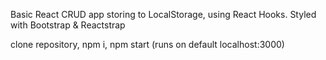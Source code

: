 Basic React CRUD app storing to LocalStorage, using React Hooks. Styled with Bootstrap & Reactstrap

clone repository, npm i, npm start (runs on default localhost:3000)
